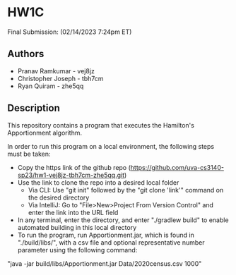 # HW1C
Final Submission: (02/14/2023 7:24pm ET)
## Authors

* Pranav Ramkumar - vej8jz
* Christopher Joseph - tbh7cm
* Ryan Quiram - zhe5qq

## Description

This repository contains a program that executes the Hamilton's Apportionment algorithm.

In order to run this program on a local environment, the following steps must be taken:
 * Copy the https link of the github repo (https://github.com/uva-cs3140-sp23/hw1-vej8jz-tbh7cm-zhe5qq.git)
 * Use the link to clone the repo into a desired local folder
   * Via CLI: Use "git init" followed by the "git clone 'link'" command on the desired directory
   * Via IntelliJ: Go to "File>New>Project From Version Control" and enter the link into the URL field
 * In any terminal, enter the directory, and enter "./gradlew build" to enable automated building in this local directory
 * To run the program, run Apportionment.jar, which is found in "./build/libs/", with a csv file and optional representative number parameter using the following command:

 "java -jar build/libs/Apportionment.jar Data/2020census.csv 1000"
